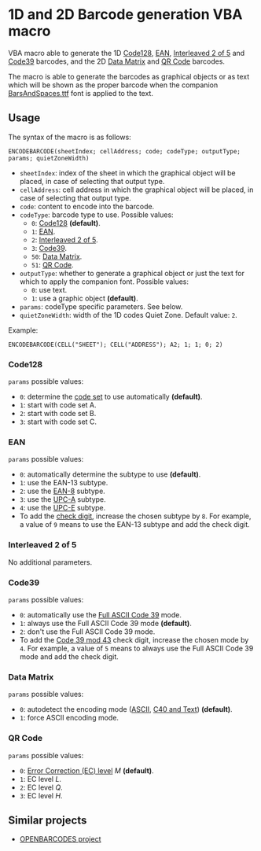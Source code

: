 # 1D and 2D Barcode generation VBA macro

VBA macro able to generate the 1D [Code128][code128], [EAN][ean],
[Interleaved 2 of 5][i2o5] and [Code39][code39] barcodes, and the 2D
[Data Matrix][data-matrix] and [QR Code][qr-code] barcodes.

The macro is able to generate the barcodes as graphical objects or as
text which will be shown as the proper barcode when the companion
[BarsAndSpaces.ttf](BarsAndSpaces.ttf) font is applied to the text.

## Usage

The syntax of the macro is as follows:

```basic
ENCODEBARCODE(sheetIndex; cellAddress; code; codeType; outputType; params; quietZoneWidth)
```

- `sheetIndex`: index of the sheet in which the graphical object will
  be placed, in case of selecting that output type.
- `cellAddress`: cell address in which the graphical object will be
  placed, in case of selecting that output type.
- `code`: content to encode into the barcode.
- `codeType`: barcode type to use. Possible values:
  - `0`: [Code128](#code128) **(default)**.
  - `1`: [EAN](#ean).
  - `2`: [Interleaved 2 of 5](#interleaved-2-of-5).
  - `3`: [Code39](#code39).
  - `50`: [Data Matrix](#data-matrix).
  - `51`: [QR Code](#qr-code).
- `outputType`: whether to generate a graphical object or just the
  text for which to apply the companion font. Possible values:
  - `0`: use text.
  - `1`: use a graphic object **(default)**.
- `params`: codeType specific parameters. See below.
- `quietZoneWidth`: width of the 1D codes Quiet Zone. Default value:
  `2`.

Example:

```basic
ENCODEBARCODE(CELL("SHEET"); CELL("ADDRESS"); A2; 1; 1; 0; 2)
```

### Code128

`params` possible values:

- `0`: determine the [code set][code-set] to use automatically
  **(default)**.
- `1`: start with code set A.
- `2`: start with code set B.
- `3`: start with code set C.

[code128]: https://en.wikipedia.org/wiki/Code_128
[code-set]: https://en.wikipedia.org/wiki/Code_128#Subtypes

### EAN

`params` possible values:

- `0`: automatically determine the subtype to use **(default)**.
- `1`: use the EAN-13 subtype.
- `2`: use the [EAN-8][ean-8] subtype.
- `3`: use the [UPC-A][upc-a] subtype.
- `4`: use the [UPC-E][upc-e] subtype.
- To add the [check digit][check-digit], increase the chosen subtype
  by `8`. For example, a value of `9` means to use the EAN-13 subtype
  and add the check digit.

[ean]: https://en.wikipedia.org/wiki/International_Article_Number
[ean-8]: https://en.wikipedia.org/wiki/EAN-8
[upc-a]: https://en.wikipedia.org/wiki/Universal_Product_Code
[upc-e]: https://en.wikipedia.org/wiki/Universal_Product_Code#UPC-E
[check-digit]: https://en.wikipedia.org/wiki/International_Article_Number#Check_digit

### Interleaved 2 of 5

No additional parameters.

[i2o5]: https://en.wikipedia.org/wiki/Interleaved_2_of_5

### Code39

`params` possible values:

- `0`: automatically use the [Full ASCII Code 39][full-ascii-code-39]
  mode.
- `1`: always use the Full ASCII Code 39 mode **(default)**.
- `2`: don't use the Full ASCII Code 39 mode.
- To add the [Code 39 mod 43][code-39-mo-43] check digit, increase the
  chosen mode by `4`. For example, a value of `5` means to always use
  the Full ASCII Code 39 mode and add the check digit.

[code39]: https://en.wikipedia.org/wiki/Code_39
[full-ascii-code-39]: https://en.wikipedia.org/wiki/Code_39#Full_ASCII_Code_39
[code-39-mo-43]: https://en.wikipedia.org/wiki/Code_39#Code_39_mod_43

### Data Matrix

`params` possible values:

- `0`: autodetect the encoding mode ([ASCII][ascii],
  [C40 and Text][text-modes]) **(default)**.
- `1`: force ASCII encoding mode.

[data-matrix]: https://en.wikipedia.org/wiki/Data_Matrix
[ascii]: https://en.wikipedia.org/wiki/Data_Matrix#Encoding
[text-modes]: https://en.wikipedia.org/wiki/Data_Matrix#Text_modes

### QR Code

`params` possible values:

- `0`: [Error Correction (EC) level][error-correction] *M*
  **(default)**.
- `1`: EC level *L*.
- `2`: EC level *Q*.
- `3`: EC level *H*.

[qr-code]: https://en.wikipedia.org/wiki/QR_code
[error-correction]: https://en.wikipedia.org/wiki/QR_code#Error_correction

## Similar projects

- [OPENBARCODES project](http://grandzebu.net/informatique/codbar-en/codbar.htm)
